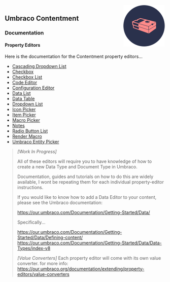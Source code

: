 <img src="assets/img/logo.png" alt="Umbraco Contentment Logo" title="A shoebox of Umbraco happiness." height="130" align="right">

## Umbraco Contentment

### Documentation

#### Property Editors

Here is the documentation for the Contentment property editors...

- [Cascading Dropdown List](../docs/data-editors/cascading-dropdown-list.md)
- [Checkbox](../docs/data-editors/checkbox.md)
- [Checkbox List](../docs/data-editors/checkbox-list.md)
- [Code Editor](../docs/data-editors/code-editor.md)
- [Configuration Editor](../docs/data-editors/configuration-editor.md)
- [Data List](../docs/data-editors/data-list.md)
- [Data Table](../docs/data-editors/data-table.md)
- [Dropdown List](../docs/data-editors/dropdown-list.md)
- [Icon Picker](../docs/data-editors/icon-picker.md)
- [Item Picker](../docs/data-editors/item-picker.md)
- [Macro Picker](../docs/data-editors/macro-picker.md)
- [Notes](../docs/data-editors/notes.md)
- [Radio Button List](../docs/data-editors/radio-button-list.md)
- [Render Macro](../docs/data-editors/render-macro.md)
- [Umbraco Entity Picker](../docs/data-editors/umb-entity-picker.md)


> _[Work In Progress]_
> 
> All of these editors will require you to have knowledge of how to create a new Data Type and Document Type in Umbraco.
> 
> Documentation, guides and tutorials on how to do this are widely available, I wont be repeating them for each individual property-editor instructions.
> 
> If you would like to know how to add a Data Editor to your content, please see the Umbraco documentation:
> 
> https://our.umbraco.com/Documentation/Getting-Started/Data/
> 
> Specifically...
> 
> https://our.umbraco.com/Documentation/Getting-Started/Data/Defining-content/
> https://our.umbraco.com/Documentation/Getting-Started/Data/Data-Types/index-v8
> 
> 
> _[Value Converters]_
> Each property editor will come with its own value converter.
> for more info: https://our.umbraco.org/documentation/extending/property-editors/value-converters

